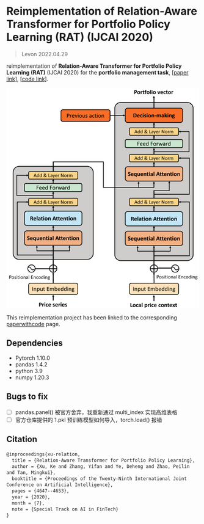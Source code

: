 # Reimplementation of Relation-Aware Transformer for Portfolio Policy Learning (RAT) (IJCAI 2020)
> Levon 2022.04.29

reimplementation of **Relation-Aware Transformer for Portfolio Policy Learning (RAT)** (IJCAI 2020) for the **portfolio management task**, [\[paper link\]](https://doi.org/10.24963/ijcai.2020/641), [\[code link\]](https://github.com/Ivsxk/RAT). 

![Overview of RAT](./assets/pipeline.png)

This reimplementation project has been linked to the corresponding [paperwithcode](https://paperswithcode.com/paper/relation-aware-transformer-for-portfolio) page.

## Dependencies

+ Pytorch 1.10.0
+ pandas 1.4.2
+ python 3.9
+ numpy 1.20.3

## Bugs to fix

+ [ ] pandas.panel() 被官方舍弃，我重新通过 multi_index 实现高维表格
+ [ ] 官方仓库提供的 1.pkl 预训练模型如何导入，torch.load() 报错

## Citation

```
@inproceedings{xu-relation,
  title = {Relation-Aware Transformer for Portfolio Policy Learning},
  author = {Xu, Ke and Zhang, Yifan and Ye, Deheng and Zhao, Peilin and Tan, Mingkui},
  booktitle = {Proceedings of the Twenty-Ninth International Joint Conference on Artificial Intelligence}, 
  pages = {4647--4653},
  year = {2020},
  month = {7},
  note = {Special Track on AI in FinTech}
}
```